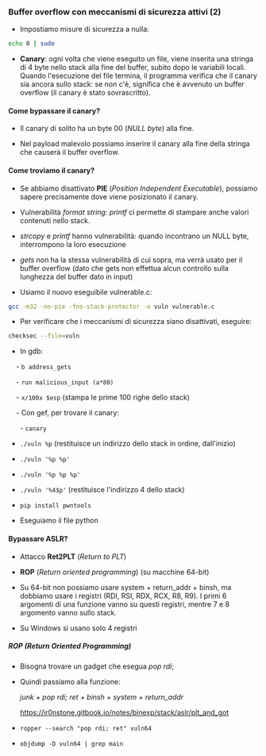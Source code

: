 ### Buffer overflow con meccanismi di sicurezza attivi (2)

- Impostiamo misure di sicurezza a nulla:

```bash
echo 0 | sudo 
```  

- **Canary**: ogni volta che viene eseguito un file, viene inserita una stringa di 4 byte nello stack alla fine del buffer, subito dopo le variabili locali. Quando l'esecuzione del file termina, il programma verifica che il canary sia ancora sullo stack: se non c'è, significa che è avvenuto un buffer overflow (il canary è stato sovrascritto).

#### Come bypassare il canary?

- Il canary di solito ha un byte 00 (*NULL byte*) alla fine. 

- Nel payload malevolo possiamo inserire il canary alla fine della stringa che causerà il buffer overflow.

#### Come troviamo il canary?

- Se abbiamo disattivato **PIE** (*Position Independent Executable*), possiamo sapere precisamente dove viene posizionato il canary.

- Vulnerabilità *format string*: *printf* ci permette di stampare anche valori contenuti nello stack.

- *strcopy* e *printf* hanno vulnerabilità: quando incontrano un NULL byte, interrompono la loro esecuzione

- *gets* non ha la stessa vulnerabilità di cui sopra, ma verrà usato per il buffer overflow (dato che gets non effettua alcun controllo sulla lunghezza del buffer dato in input)

- Usiamo il nuovo eseguibile vulnerable.c:

```bash
gcc -m32 -no-pie -fno-stack-protector -o vuln vulnerable.c
```

- Per verificare che i meccanismi di sicurezza siano disattivati, eseguire:

```bash
checksec --file=vuln
```

- In gdb:

    - `b address_gets`

    - `run malicious_input (a*80)`

    - `x/100x $esp` (stampa le prime 100 righe dello stack)

    - Con gef, per trovare il canary:

      - `canary`

- `./vuln %p` (restituisce un indirizzo dello stack in ordine, dall'inizio)

- `./vuln '%p %p'`

- `./vuln '%p %p %p'`

- `./vuln '%4$p'` (restituisce l'indirizzo 4 dello stack)

- `pip install pwntools`

- Eseguiamo il file python  

#### Bypassare ASLR?

- Attacco **Ret2PLT** (*Return to PLT*)

- **ROP** (*Return oriented programming*) (su macchine 64-bit)

- Su 64-bit non possiamo usare system + return_addr + binsh, ma dobbiamo usare i registri (RDI, RSI, RDX, RCX, R8, R9). I primi 6 argomenti di una funzione vanno su questi registri, mentre 7 e 8 argomento vanno sullo stack.

- Su Windows si usano solo 4 registri

##### ROP (Return Oriented Programming)

- Bisogna trovare un gadget che esegua *pop rdi*;

- Quindi passiamo alla funzione:

	*junk + pop rdi; ret + binsh + system + return_addr*

  
  https://ir0nstone.gitbook.io/notes/binexp/stack/aslr/plt_and_got


- `ropper --search "pop rdi; ret" vuln64`

- `objdump -D vuln64 | grep main`